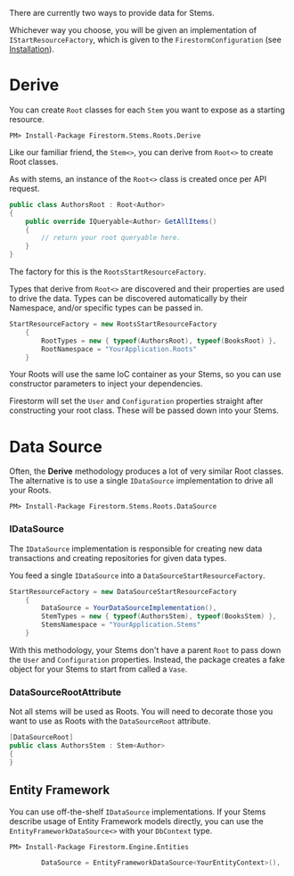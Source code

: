 There are currently two ways to provide data for Stems.

Whichever way you choose, you will be given an implementation of `IStartResourceFactory`, which is given to the `FirestormConfiguration` (see [Installation](Installation)).

# Derive

You can create `Root` classes for each `Stem` you want to expose as a starting resource.

```
PM> Install-Package Firestorm.Stems.Roots.Derive
```

Like our familiar friend, the `Stem<>`, you can derive from `Root<>` to create Root classes.

As with stems, an instance of the `Root<>` class is created once per API request.

```csharp
public class AuthorsRoot : Root<Author>
{
    public override IQueryable<Author> GetAllItems()
    {
        // return your root queryable here.
    }
}
```

The factory for this is the `RootsStartResourceFactory`.

Types that derive from `Root<>` are discovered and their properties are used to drive the data. Types can be discovered automatically by their Namespace, and/or specific types can be passed in.

```csharp
StartResourceFactory = new RootsStartResourceFactory
    {
        RootTypes = new { typeof(AuthorsRoot), typeof(BooksRoot) },
        RootNamespace = "YourApplication.Roots"
    }
```

Your Roots will use the same IoC container as your Stems, so you can use constructor parameters to inject your dependencies.

Firestorm will set the `User` and `Configuration` properties straight after constructing your root class. These will be passed down into your Stems.

# Data Source

Often, the **Derive** methodology produces a lot of very similar Root classes. The alternative is to use a single `IDataSource` implementation to drive all your Roots.

```
PM> Install-Package Firestorm.Stems.Roots.DataSource
```

### IDataSource

The `IDataSource` implementation is responsible for creating new data transactions and creating repositories for given data types.

You feed a single `IDataSource` into a `DataSourceStartResourceFactory`.

```csharp
StartResourceFactory = new DataSourceStartResourceFactory
    {
        DataSource = YourDataSourceImplementation(),
        StemTypes = new { typeof(AuthorsStem), typeof(BooksStem) },
        StemsNamespace = "YourApplication.Stems"
    }
```

With this methodology, your Stems don't have a parent `Root` to pass down the `User` and `Configuration` properties. Instead, the package creates a fake object for your Stems to start from called a `Vase`.

### DataSourceRootAttribute

Not all stems will be used as Roots. You will need to decorate those you want to use as Roots with the `DataSourceRoot` attribute.

```csharp
[DataSourceRoot]
public class AuthorsStem : Stem<Author>
{
}
```

## Entity Framework

You can use off-the-shelf `IDataSource` implementations. If your Stems describe usage of Entity Framework models directly, you can use the `EntityFrameworkDataSource<>` with your `DbContext` type.

```
PM> Install-Package Firestorm.Engine.Entities
```

```csharp
        DataSource = EntityFrameworkDataSource<YourEntityContext>(),
```

